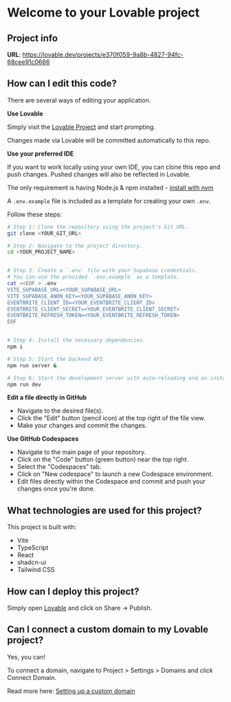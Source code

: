 # Welcome to your Lovable project

## Project info

**URL**: https://lovable.dev/projects/e370f059-9a8b-4827-94fc-68cee91c0666

## How can I edit this code?

There are several ways of editing your application.

**Use Lovable**

Simply visit the [Lovable Project](https://lovable.dev/projects/e370f059-9a8b-4827-94fc-68cee91c0666) and start prompting.

Changes made via Lovable will be committed automatically to this repo.

**Use your preferred IDE**

If you want to work locally using your own IDE, you can clone this repo and push changes. Pushed changes will also be reflected in Lovable.

The only requirement is having Node.js & npm installed - [install with nvm](https://github.com/nvm-sh/nvm#installing-and-updating)

A `.env.example` file is included as a template for creating your own `.env`.

Follow these steps:

```sh
# Step 1: Clone the repository using the project's Git URL.
git clone <YOUR_GIT_URL>

# Step 2: Navigate to the project directory.
cd <YOUR_PROJECT_NAME>


# Step 3: Create a `.env` file with your Supabase credentials.
# You can use the provided `.env.example` as a template.
cat <<EOF > .env
VITE_SUPABASE_URL=<YOUR_SUPABASE_URL>
VITE_SUPABASE_ANON_KEY=<YOUR_SUPABASE_ANON_KEY>
EVENTBRITE_CLIENT_ID=<YOUR_EVENTBRITE_CLIENT_ID>
EVENTBRITE_CLIENT_SECRET=<YOUR_EVENTBRITE_CLIENT_SECRET>
EVENTBRITE_REFRESH_TOKEN=<YOUR_EVENTBRITE_REFRESH_TOKEN>
EOF


# Step 4: Install the necessary dependencies.
npm i

# Step 5: Start the backend API.
npm run server &

# Step 6: Start the development server with auto-reloading and an instant preview.
npm run dev
```

**Edit a file directly in GitHub**

- Navigate to the desired file(s).
- Click the "Edit" button (pencil icon) at the top right of the file view.
- Make your changes and commit the changes.

**Use GitHub Codespaces**

- Navigate to the main page of your repository.
- Click on the "Code" button (green button) near the top right.
- Select the "Codespaces" tab.
- Click on "New codespace" to launch a new Codespace environment.
- Edit files directly within the Codespace and commit and push your changes once you're done.

## What technologies are used for this project?

This project is built with:

- Vite
- TypeScript
- React
- shadcn-ui
- Tailwind CSS

## How can I deploy this project?

Simply open [Lovable](https://lovable.dev/projects/e370f059-9a8b-4827-94fc-68cee91c0666) and click on Share -> Publish.

## Can I connect a custom domain to my Lovable project?

Yes, you can!

To connect a domain, navigate to Project > Settings > Domains and click Connect Domain.

Read more here: [Setting up a custom domain](https://docs.lovable.dev/tips-tricks/custom-domain#step-by-step-guide)
